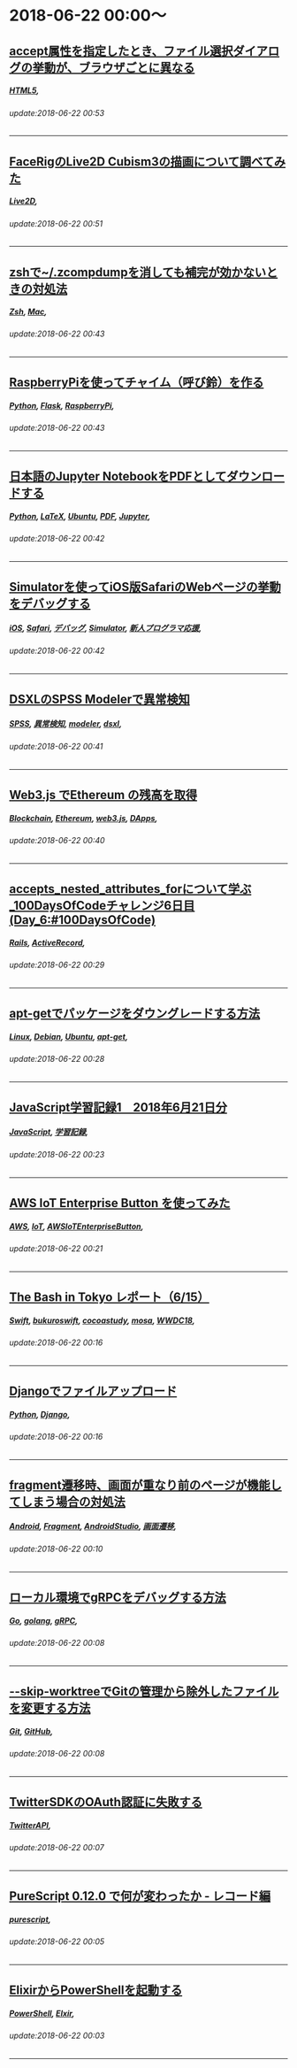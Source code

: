 # 2018-06-22 00:00～
## [accept属性を指定したとき、ファイル選択ダイアログの挙動が、ブラウザごとに異なる](https://qiita.com/yuji38kwmt/items/0bd5d95ef6b3450c85ea)
##### [HTML5](https://qiita.com/tags/HTML5), 
###### update:2018-06-22 00:53
---
## [FaceRigのLive2D Cubism3の描画について調べてみた](https://qiita.com/Ganeesya/items/5069b49c5bb008ff8676)
##### [Live2D](https://qiita.com/tags/Live2D), 
###### update:2018-06-22 00:51
---
## [zshで~/.zcompdumpを消しても補完が効かないときの対処法](https://qiita.com/paulxll/items/e2b10fd8b32685858636)
##### [Zsh](https://qiita.com/tags/Zsh), [Mac](https://qiita.com/tags/Mac), 
###### update:2018-06-22 00:43
---
## [RaspberryPiを使ってチャイム（呼び鈴）を作る](https://qiita.com/inaBowBow/items/65115f9a66165590ae01)
##### [Python](https://qiita.com/tags/Python), [Flask](https://qiita.com/tags/Flask), [RaspberryPi](https://qiita.com/tags/RaspberryPi), 
###### update:2018-06-22 00:43
---
## [日本語のJupyter NotebookをPDFとしてダウンロードする](https://qiita.com/masa-ita/items/8d5ebe8afe0d580af184)
##### [Python](https://qiita.com/tags/Python), [LaTeX](https://qiita.com/tags/LaTeX), [Ubuntu](https://qiita.com/tags/Ubuntu), [PDF](https://qiita.com/tags/PDF), [Jupyter](https://qiita.com/tags/Jupyter), 
###### update:2018-06-22 00:42
---
## [Simulatorを使ってiOS版SafariのWebページの挙動をデバッグする](https://qiita.com/shinkuFencer/items/27a87f3dc2afbe095f13)
##### [iOS](https://qiita.com/tags/iOS), [Safari](https://qiita.com/tags/Safari), [デバッグ](https://qiita.com/tags/デバッグ), [Simulator](https://qiita.com/tags/Simulator), [新人プログラマ応援](https://qiita.com/tags/新人プログラマ応援), 
###### update:2018-06-22 00:42
---
## [DSXLのSPSS Modelerで異常検知](https://qiita.com/kawada2017/items/b09cb8908c393582e28c)
##### [SPSS](https://qiita.com/tags/SPSS), [異常検知](https://qiita.com/tags/異常検知), [modeler](https://qiita.com/tags/modeler), [dsxl](https://qiita.com/tags/dsxl), 
###### update:2018-06-22 00:41
---
## [Web3.js でEthereum の残高を取得](https://qiita.com/hm0429/items/04ab9f685a436669e985)
##### [Blockchain](https://qiita.com/tags/Blockchain), [Ethereum](https://qiita.com/tags/Ethereum), [web3.js](https://qiita.com/tags/web3.js), [DApps](https://qiita.com/tags/DApps), 
###### update:2018-06-22 00:40
---
## [ accepts_nested_attributes_forについて学ぶ_100DaysOfCodeチャレンジ6日目(Day_6:#100DaysOfCode)](https://qiita.com/yuta-ushijima/items/22b823bfa3e2dd358fa0)
##### [Rails](https://qiita.com/tags/Rails), [ActiveRecord](https://qiita.com/tags/ActiveRecord), 
###### update:2018-06-22 00:29
---
## [apt-getでパッケージをダウングレードする方法](https://qiita.com/kenjiichige/items/0b8f94e3d425f6a5ce5a)
##### [Linux](https://qiita.com/tags/Linux), [Debian](https://qiita.com/tags/Debian), [Ubuntu](https://qiita.com/tags/Ubuntu), [apt-get](https://qiita.com/tags/apt-get), 
###### update:2018-06-22 00:28
---
## [JavaScript学習記録1　2018年6月21日分](https://qiita.com/korbitt/items/6170543bec409427e6a4)
##### [JavaScript](https://qiita.com/tags/JavaScript), [学習記録](https://qiita.com/tags/学習記録), 
###### update:2018-06-22 00:23
---
## [AWS IoT Enterprise Button を使ってみた](https://qiita.com/shogo_m/items/9aa7b400a031e8503e7f)
##### [AWS](https://qiita.com/tags/AWS), [IoT](https://qiita.com/tags/IoT), [AWSIoTEnterpriseButton](https://qiita.com/tags/AWSIoTEnterpriseButton), 
###### update:2018-06-22 00:21
---
## [The Bash in Tokyo レポート（6/15）](https://qiita.com/m_yukio/items/73807ff8fa1bd8694033)
##### [Swift](https://qiita.com/tags/Swift), [bukuroswift](https://qiita.com/tags/bukuroswift), [cocoastudy](https://qiita.com/tags/cocoastudy), [mosa](https://qiita.com/tags/mosa), [WWDC18](https://qiita.com/tags/WWDC18), 
###### update:2018-06-22 00:16
---
## [Djangoでファイルアップロード](https://qiita.com/su_/items/53ab1a09036645d07406)
##### [Python](https://qiita.com/tags/Python), [Django](https://qiita.com/tags/Django), 
###### update:2018-06-22 00:16
---
## [fragment遷移時、画面が重なり前のページが機能してしまう場合の対処法](https://qiita.com/rui0930/items/420cd3a6920d8c24948f)
##### [Android](https://qiita.com/tags/Android), [Fragment](https://qiita.com/tags/Fragment), [AndroidStudio](https://qiita.com/tags/AndroidStudio), [画面遷移](https://qiita.com/tags/画面遷移), 
###### update:2018-06-22 00:10
---
## [ローカル環境でgRPCをデバッグする方法](https://qiita.com/jackchuka/items/2072191efccec8a2d859)
##### [Go](https://qiita.com/tags/Go), [golang](https://qiita.com/tags/golang), [gRPC](https://qiita.com/tags/gRPC), 
###### update:2018-06-22 00:08
---
## [--skip-worktreeでGitの管理から除外したファイルを変更する方法](https://qiita.com/nishina555/items/f54fadd16c4f806fd91c)
##### [Git](https://qiita.com/tags/Git), [GitHub](https://qiita.com/tags/GitHub), 
###### update:2018-06-22 00:08
---
## [TwitterSDKのOAuth認証に失敗する](https://qiita.com/ed150n3/items/4ca496cd474dade8fd98)
##### [TwitterAPI](https://qiita.com/tags/TwitterAPI), 
###### update:2018-06-22 00:07
---
## [PureScript 0.12.0 で何が変わったか - レコード編](https://qiita.com/hansel_no_kioku/items/289d1a186b70223613c9)
##### [purescript](https://qiita.com/tags/purescript), 
###### update:2018-06-22 00:05
---
## [ElixirからPowerShellを起動する](https://qiita.com/twinbee/items/4d843443982079dd3275)
##### [PowerShell](https://qiita.com/tags/PowerShell), [Elxir](https://qiita.com/tags/Elxir), 
###### update:2018-06-22 00:03
---





